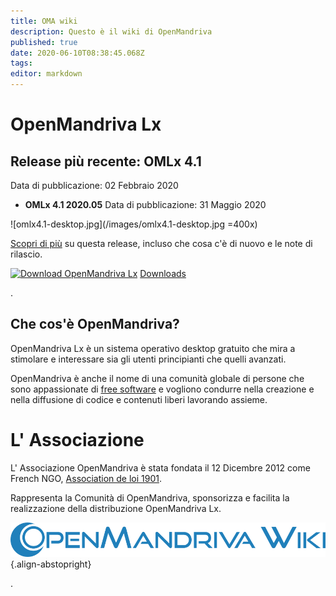 ```yaml
---
title: OMA wiki
description: Questo è il wiki di OpenMandriva
published: true
date: 2020-06-10T08:38:45.068Z
tags: 
editor: markdown
---
```


# OpenMandriva Lx

## Release più recente: OMLx 4.1
Data di pubblicazione: 02 Febbraio 2020
* **OMLx 4.1 2020.05**
 Data di pubblicazione: 31 Maggio 2020

![omlx4.1-desktop.jpg](/images/omlx4.1-desktop.jpg =400x)

[Scopri di più](/en/releases/omlx41) su questa release, incluso che cosa c'è di nuovo e le note di rilascio.

[![Download OpenMandriva Lx](https://a.fsdn.com/con/app/sf-download-button)](https://sourceforge.net/projects/openmandriva/files/latest/download)
[Downloads](https://www.openmandriva.org/en/download)

.
## Che cos'è OpenMandriva?
OpenMandriva Lx è un sistema operativo desktop gratuito che mira a stimolare e interessare sia gli utenti principianti che quelli avanzati.

OpenMandriva è anche il nome di una comunità globale di persone che sono appassionate di [free software](http://en.wikipedia.org/wiki/Free_software) e vogliono condurre nella creazione e nella diffusione di codice e contenuti liberi lavorando assieme.

# L' Associazione
L' Associazione OpenMandriva è stata fondata il 12 Dicembre 2012 come French NGO, [Association de loi 1901](https://fr.wikipedia.org/wiki/Association_loi_de_1901). 

Rappresenta la Comunità di OpenMandriva, sponsorizza e facilita la realizzazione della distribuzione OpenMandriva Lx.

![openmandriva-wiki.svg](/logo/openmandriva-wiki.svg){.align-abstopright}

\.

